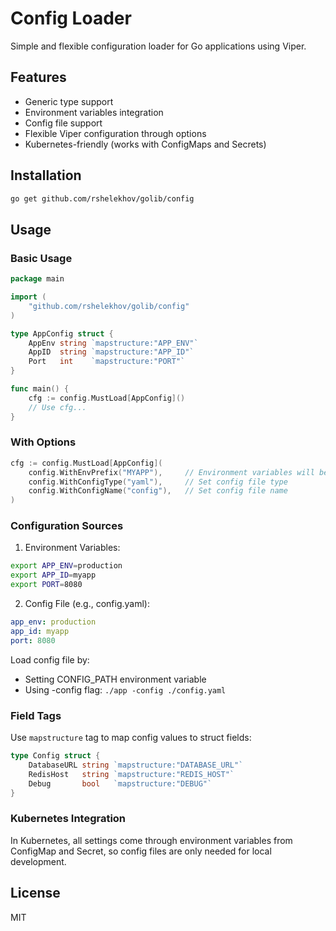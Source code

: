 # Config Loader

Simple and flexible configuration loader for Go applications using Viper.

## Features

- Generic type support
- Environment variables integration
- Config file support
- Flexible Viper configuration through options
- Kubernetes-friendly (works with ConfigMaps and Secrets)

## Installation

```bash
go get github.com/rshelekhov/golib/config
```

## Usage

### Basic Usage

```go
package main

import (
    "github.com/rshelekhov/golib/config"
)

type AppConfig struct {
    AppEnv string `mapstructure:"APP_ENV"`
    AppID  string `mapstructure:"APP_ID"`
    Port   int    `mapstructure:"PORT"`
}

func main() {
    cfg := config.MustLoad[AppConfig]()
    // Use cfg...
}
```

### With Options

```go
cfg := config.MustLoad[AppConfig](
    config.WithEnvPrefix("MYAPP"),     // Environment variables will be prefixed with MYAPP_
    config.WithConfigType("yaml"),     // Set config file type
    config.WithConfigName("config"),   // Set config file name
)
```

### Configuration Sources

1. Environment Variables:

```bash
export APP_ENV=production
export APP_ID=myapp
export PORT=8080
```

2. Config File (e.g., config.yaml):

```yaml
app_env: production
app_id: myapp
port: 8080
```

Load config file by:

- Setting CONFIG_PATH environment variable
- Using -config flag: `./app -config ./config.yaml`

### Field Tags

Use `mapstructure` tag to map config values to struct fields:

```go
type Config struct {
    DatabaseURL string `mapstructure:"DATABASE_URL"`
    RedisHost   string `mapstructure:"REDIS_HOST"`
    Debug       bool   `mapstructure:"DEBUG"`
}
```

### Kubernetes Integration

In Kubernetes, all settings come through environment variables from ConfigMap and Secret, so config files are only needed for local development.

## License

MIT
